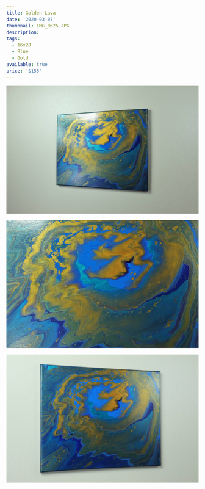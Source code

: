 ```yaml
---
title: Golden Lava
date: '2020-03-07'
thumbnail: IMG_0625.JPG
description: 
tags:
  - 16x20
  - Blue
  - Gold
available: true
price: '$155'
---
```


![](IMG_0634.JPG)

![](IMG_0628.JPG)

![](IMG_0622.JPG)

